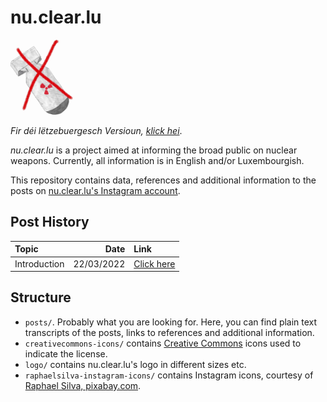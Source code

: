 # nu.clear.lu
<img src="logo/logo-cropped-lowres-noname.jpg" alt="Crossed out nuclear weapon." width="100"/>

_Fir déi lëtzebuergesch Versioun, [klick hei](README_luxembourgish.md)_.

_nu.clear.lu_ is a project aimed at informing the broad public on nuclear weapons.
Currently, all information is in English and/or Luxembourgish.

This repository contains data, references and additional information to the posts on [nu.clear.lu's Instagram account](https://www.instagram.com/nu.clear.lu/).

## Post History
| Topic | Date | Link |
|:-----|---:|:---|
| Introduction | 22/03/2022 | [Click here](/posts/intro_atomwaffen_relikt) |

## Structure
- `posts/`.
  Probably what you are looking for.
  Here, you can find plain text transcripts of the posts, links to references and additional information.
- `creativecommons-icons/` contains [Creative Commons](https://creativecommons.org/) icons used to indicate the license.
- `logo/` contains nu.clear.lu's logo in different sizes etc.
- `raphaelsilva-instagram-icons/` contains Instagram icons, courtesy of [Raphael Silva, pixabay.com](https://pixabay.com/users/raphaelsilva-4702998/).

